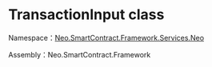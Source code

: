 # TransactionInput class

Namespace：[Neo.SmartContract.Framework.Services.Neo](../neo.md)

Assembly：Neo.SmartContract.Framework

